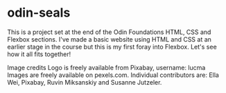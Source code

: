 # odin-seals
This is a project set at the end of the Odin Foundations
HTML, CSS and Flexbox sections. I've made a basic website using
HTML and CSS at an earlier stage in the course but this is my 
first foray into Flexbox. Let's see how it all fits together!

Image credits
Logo is freely available from Pixabay, username: lucma
Images are freely available on pexels.com. 
Individual contributors are: Ella Wei, Pixabay, Ruvin Miksanskiy and Susanne Jutzeler.
